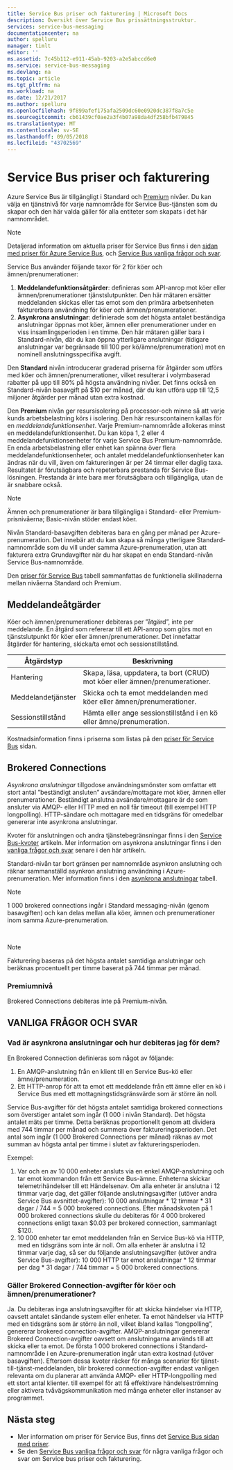 ```yaml
---
title: Service Bus priser och fakturering | Microsoft Docs
description: Översikt över Service Bus prissättningsstruktur.
services: service-bus-messaging
documentationcenter: na
author: spelluru
manager: timlt
editor: ''
ms.assetid: 7c45b112-e911-45ab-9203-a2e5abccd6e0
ms.service: service-bus-messaging
ms.devlang: na
ms.topic: article
ms.tgt_pltfrm: na
ms.workload: na
ms.date: 12/21/2017
ms.author: spelluru
ms.openlocfilehash: 9f899afef175afa2509dc60e0920dc387f8a7c5e
ms.sourcegitcommit: cb61439cf0ae2a3f4b07a98da4df258bfb479845
ms.translationtype: MT
ms.contentlocale: sv-SE
ms.lasthandoff: 09/05/2018
ms.locfileid: "43702569"
---
```

# <a name="service-bus-pricing-and-billing"></a>Service Bus priser och fakturering

Azure Service Bus är tillgängligt i Standard och [Premium](service-bus-premium-messaging.md) nivåer. Du kan välja en tjänstnivå för varje namnområde för Service Bus-tjänsten som du skapar och den här valda gäller för alla entiteter som skapats i det här namnområdet.

> [!NOTE]
> Detaljerad information om aktuella priser för Service Bus finns i den [sidan med priser för Azure Service Bus](https://azure.microsoft.com/pricing/details/service-bus/), och [Service Bus vanliga frågor och svar](service-bus-faq.md#pricing).
>
>

Service Bus använder följande taxor för 2 för köer och ämnen/prenumerationer:

1. **Meddelandefunktionsåtgärder**: definieras som API-anrop mot köer eller ämnen/prenumerationer tjänstslutpunkter. Den här mätaren ersätter meddelanden skickas eller tas emot som den primära arbetsenheten fakturerbara användning för köer och ämnen/prenumerationer.
2. **Asynkrona anslutningar**: definierade som det högsta antalet beständiga anslutningar öppnas mot köer, ämnen eller prenumerationer under en viss insamlingsperioden i en timme. Den här mätaren gäller bara i Standard-nivån, där du kan öppna ytterligare anslutningar (tidigare anslutningar var begränsade till 100 per kö/ämne/prenumeration) mot en nominell anslutningsspecifika avgift.

Den **Standard** nivån introducerar graderad priserna för åtgärder som utförs med köer och ämnen/prenumerationer, vilket resulterar i volymbaserad rabatter på upp till 80% på högsta användning nivåer. Det finns också en Standard-nivån basavgift på $10 per månad, där du kan utföra upp till 12,5 miljoner åtgärder per månad utan extra kostnad.

Den **Premium** nivån ger resursisolering på processor-och minne så att varje kunds arbetsbelastning körs i isolering. Den här resurscontainern kallas för en *meddelandefunktionsenhet*. Varje Premium-namnområde allokeras minst en meddelandefunktionsenhet. Du kan köpa 1, 2 eller 4 meddelandefunktionsenheter för varje Service Bus Premium-namnområde. En enda arbetsbelastning eller enhet kan spänna över flera meddelandefunktionsenheter, och antalet meddelandefunktionsenheter kan ändras när du vill, även om faktureringen är per 24 timmar eller daglig taxa. Resultatet är förutsägbara och repeterbara prestanda för Service Bus-lösningen. Prestanda är inte bara mer förutsägbara och tillgängliga, utan de är snabbare också.

> [!NOTE]
> Ämnen och prenumerationer är bara tillgängliga i Standard- eller Premium-prisnivåerna; Basic-nivån stöder endast köer.

Nivån Standard-basavgiften debiteras bara en gång per månad per Azure-prenumeration. Det innebär att du kan skapa så många ytterligare Standard-namnområde som du vill under samma Azure-prenumeration, utan att fakturera extra Grundavgifter när du har skapat en enda Standard-nivån Service Bus-namnområde.

Den [priser för Service Bus](https://azure.microsoft.com/pricing/details/service-bus/) tabell sammanfattas de funktionella skillnaderna mellan nivåerna Standard och Premium.

## <a name="messaging-operations"></a>Meddelandeåtgärder

Köer och ämnen/prenumerationer debiteras per ”åtgärd”, inte per meddelande. En åtgärd som refererar till ett API-anrop som görs mot en tjänstslutpunkt för köer eller ämnen/prenumerationer. Det innefattar åtgärder för hantering, skicka/ta emot och sessionstillstånd.

| Åtgärdstyp | Beskrivning |
| --- | --- |
| Hantering |Skapa, läsa, uppdatera, ta bort (CRUD) mot köer eller ämnen/prenumerationer. |
| Meddelandetjänster |Skicka och ta emot meddelanden med köer eller ämnen/prenumerationer. |
| Sessionstillstånd |Hämta eller ange sessionstillstånd i en kö eller ämne/prenumeration. |

Kostnadsinformation finns i priserna som listas på den [priser för Service Bus](https://azure.microsoft.com/pricing/details/service-bus/) sidan.

## <a name="brokered-connections"></a>Brokered Connections

*Asynkrona anslutningar* tillgodose användningsmönster som omfattar ett stort antal ”beständigt ansluten” avsändare/mottagare mot köer, ämnen eller prenumerationer. Beständigt anslutna avsändare/mottagare är de som ansluter via AMQP- eller HTTP med en noll får timeout (till exempel HTTP longpolling). HTTP-sändare och mottagare med en tidsgräns för omedelbar genererar inte asynkrona anslutningar.

Kvoter för anslutningen och andra tjänstebegränsningar finns i den [Service Bus-kvoter](service-bus-quotas.md) artikeln. Mer information om asynkrona anslutningar finns i den [vanliga frågor och svar](#faq) senare i den här artikeln.

Standard-nivån tar bort gränsen per namnområde asynkron anslutning och räknar sammanställd asynkron anslutning användning i Azure-prenumeration. Mer information finns i den [asynkrona anslutningar](https://azure.microsoft.com/pricing/details/service-bus/) tabell.

> [!NOTE]
> 1 000 brokered connections ingår i Standard messaging-nivån (genom basavgiften) och kan delas mellan alla köer, ämnen och prenumerationer inom samma Azure-prenumeration.
>
>

<br />

> [!NOTE]
> Fakturering baseras på det högsta antalet samtidiga anslutningar och beräknas procentuellt per timme baserat på 744 timmar per månad.
>
>

### <a name="premium-tier"></a>Premiumnivå

Brokered Connections debiteras inte på Premium-nivån.

## <a name="faq"></a>VANLIGA FRÅGOR OCH SVAR

### <a name="what-are-brokered-connections-and-how-do-i-get-charged-for-them"></a>Vad är asynkrona anslutningar och hur debiteras jag för dem?

En Brokered Connection definieras som något av följande:

1. En AMQP-anslutning från en klient till en Service Bus-kö eller ämne/prenumeration.
2. Ett HTTP-anrop för att ta emot ett meddelande från ett ämne eller en kö i Service Bus med ett mottagningstidsgränsvärde som är större än noll.

Service Bus-avgifter för det högsta antalet samtidiga brokered connections som överstiger antalet som ingår (1 000 i nivån Standard). Det högsta antalet mäts per timme. Detta beräknas proportionellt genom att dividera med 744 timmar per månad och summera över faktureringsperioden. Det antal som ingår (1 000 Brokered Connections per månad) räknas av mot summan av högsta antal per timme i slutet av faktureringsperioden.

Exempel:

1. Var och en av 10 000 enheter ansluts via en enkel AMQP-anslutning och tar emot kommandon från ett Service Bus-ämne. Enheterna skickar telemetrihändelser till ett Händelsenav. Om alla enheter är anslutna i 12 timmar varje dag, det gäller följande anslutningsavgifter (utöver andra Service Bus avsnittet-avgifter): 10 000 anslutningar * 12 timmar * 31 dagar / 744 = 5 000 brokered connections. Efter månadskvoten på 1 000 brokered connections skulle du debiteras för 4 000 brokered connections enligt taxan $0.03 per brokered connection, sammanlagt $120.
2. 10 000 enheter tar emot meddelanden från en Service Bus-kö via HTTP, med en tidsgräns som inte är noll. Om alla enheter är anslutna i 12 timmar varje dag, så ser du följande anslutningsavgifter (utöver andra Service Bus-avgifter): 10 000 HTTP tar emot anslutningar * 12 timmar per dag * 31 dagar / 744 timmar = 5 000 brokered connections.

### <a name="do-brokered-connection-charges-apply-to-queues-and-topicssubscriptions"></a>Gäller Brokered Connection-avgifter för köer och ämnen/prenumerationer?

Ja. Du debiteras inga anslutningsavgifter för att skicka händelser via HTTP, oavsett antalet sändande system eller enheter. Ta emot händelser via HTTP med en tidsgräns som är större än noll, vilket ibland kallas ”longpolling”, genererar brokered connection-avgifter. AMQP-anslutningar genererar Brokered Connection-avgifter oavsett om anslutningarna används till att skicka eller ta emot. De första 1 000 brokered connections i Standard-namnområde i en Azure-prenumeration ingår utan extra kostnad (utöver basavgiften). Eftersom dessa kvoter räcker för många scenarier för tjänst-till-tjänst-meddelanden, blir brokered connection-avgifter endast vanligen relevanta om du planerar att använda AMQP- eller HTTP-longpolling med ett stort antal klienter. till exempel för att få effektivare händelseströmning eller aktivera tvåvägskommunikation med många enheter eller instanser av programmet.

## <a name="next-steps"></a>Nästa steg

* Mer information om priser för Service Bus, finns det [Service Bus sidan med priser](https://azure.microsoft.com/pricing/details/service-bus/).
* Se den [Service Bus vanliga frågor och svar](service-bus-faq.md#pricing) för några vanliga frågor och svar om Service bus priser och fakturering.

[Azure portal]: https://portal.azure.com
